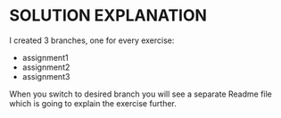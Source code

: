 SOLUTION EXPLANATION
=

I created 3 branches, one for every exercise:
- assignment1
- assignment2
- assignment3

When you switch to desired branch you will see a separate
Readme file which is going to explain the exercise further.
